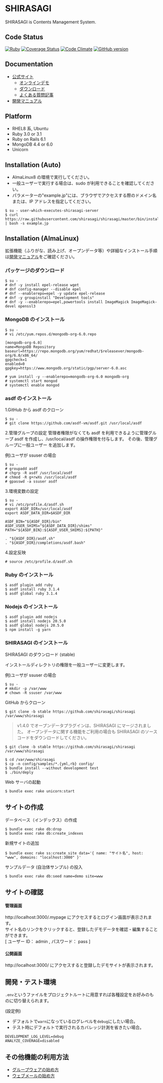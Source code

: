 # SHIRASAGI

SHIRASAGI is Contents Management System.

## Code Status

[![Ruby](https://github.com/shirasagi/shirasagi/actions/workflows/ruby.yml/badge.svg)](https://github.com/shirasagi/shirasagi/actions/workflows/ruby.yml)
[![Coverage Status](https://coveralls.io/repos/shirasagi/shirasagi/badge.png)](https://coveralls.io/r/shirasagi/shirasagi)
[![Code Climate](https://api.codeclimate.com/v1/badges/e6274965ec75ce8fd605/test_coverage)](https://codeclimate.com/github/shirasagi/shirasagi/test_coverage)
[![GitHub version](https://badge.fury.io/gh/shirasagi%2Fshirasagi.svg)](http://badge.fury.io/gh/shirasagi%2Fshirasagi)

## Documentation

- [公式サイト](http://ss-proj.org/)
  - [オンラインデモ](https://www.ss-proj.org/download/demo.html)
  - [ダウンロード](https://www.ss-proj.org/download/)
  - [よくある質問記事](https://www.ss-proj.org/faq/docs/)
- [開発マニュアル](http://shirasagi.github.io/)

## Platform

- RHEL8 系, Ubuntu
- Ruby 3.0 or 3.1
- Ruby on Rails 6.1
- MongoDB 4.4 or 6.0
- Unicorn

## Installation (Auto)

- AlmaLinux8 の環境で実行してください。<br />
- 一般ユーザーで実行する場合は、sudo が利用できることを確認してください。<br />
- パラメーターの"example.jp"には、ブラウザでアクセスする際のドメイン名または、IP アドレスを指定してください。<br />

```
$ su - user-which-executes-shirasagi-server
$ curl https://raw.githubusercontent.com/shirasagi/shirasagi/master/bin/install.sh | bash -s example.jp
```

## Installation (AlmaLinux)

拡張機能（ふりがな、読み上げ、オープンデータ等）や詳細なインストール手順は[開発マニュアル](http://shirasagi.github.io/)をご確認ください。

### パッケージのダウンロード

```
$ su -
# dnf -y install epel-release wget
# dnf config-manager --disable epel
# dnf --enablerepo=epel -y update epel-release
# dnf -y groupinstall "Development tools"
# dnf -y --enablerepo=epel,powertools install ImageMagick ImageMagick-devel openssl3
```

### MongoDB のインストール

```
$ su -
# vi /etc/yum.repos.d/mongodb-org-6.0.repo
```

```
[mongodb-org-6.0]
name=MongoDB Repository
baseurl=https://repo.mongodb.org/yum/redhat/$releasever/mongodb-org/6.0/x86_64/
gpgcheck=1
enabled=0
gpgkey=https://www.mongodb.org/static/pgp/server-6.0.asc
```

```
# yum install -y --enablerepo=mongodb-org-6.0 mongodb-org
# systemctl start mongod
# systemctl enable mongod
```

### asdf のインストール

1.GitHub から asdf のクローン

```
$ su -
# git clone https://github.com/asdf-vm/asdf.git /usr/local/asdf
```

2.管理グループの設定 管理者権限がなくても asdf を利用できるように管理グループ asdf を作成し、/usr/local/asdf の操作権限を付与します。 その後、管理グループに一般ユーザー を追加します。

例)ユーザが ssuser の場合

```
$ su -
# groupadd asdf
# chgrp -R asdf /usr/local/asdf
# chmod -R g+rwXs /usr/local/asdf
# gpasswd -a ssuser asdf
```

3.環境変数の設定

```
$ su -
# vi /etc/profile.d/asdf.sh
export ASDF_DIR=/usr/local/asdf
export ASDF_DATA_DIR=$ASDF_DIR

ASDF_BIN="${ASDF_DIR}/bin"
ASDF_USER_SHIMS="${ASDF_DATA_DIR}/shims"
PATH="${ASDF_BIN}:${ASDF_USER_SHIMS}:${PATH}"

. "${ASDF_DIR}/asdf.sh"
. "${ASDF_DIR}/completions/asdf.bash"
```

4.設定反映

```
# source /etc/profile.d/asdf.sh
```

### Ruby のインストール

```
$ asdf plugin add ruby
$ asdf install ruby 3.1.4
$ asdf global ruby 3.1.4
```

### Nodejs のインストール

```
$ asdf plugin add nodejs
$ asdf install nodejs 20.5.0
$ asdf global nodejs 20.5.0
$ npm install -g yarn
```

### SHIRASAGI のインストール

SHIRASAGI のダウンロード (stable)

インストールディレクトリの権限を一般ユーザーに変更します。

例)ユーザが ssuser の場合

```
$ su -
# mkdir -p /var/www
# chown -R ssuser /var/www
```

GitHub からクローン

```
$ git clone -b stable https://github.com/shirasagi/shirasagi /var/www/shirasagi
```

> v1.4.0 でオープンデータプラグインは、SHIRASAGI にマージされました。 オープンデータに関する機能をご利用の場合も SHIRASAGI のソースコードをダウンロードしてください。

```
$ git clone -b stable https://github.com/shirasagi/shirasagi /var/www/shirasagi
```

```
$ cd /var/www/shirasagi
$ cp -n config/samples/*.{yml,rb} config/
$ bundle install --without development test
$ ./bin/deply
```

Web サーバの起動

```
$ bundle exec rake unicorn:start
```

## サイトの作成

データベース（インデックス）の作成

```
$ bundle exec rake db:drop
$ bundle exec rake db:create_indexes
```

新規サイトの追加

```
$ bundle exec rake ss:create_site data='{ name: "サイト名", host: "www", domains: "localhost:3000" }'
```

サンプルデータ (自治体サンプル) の投入

```
$ bundle exec rake db:seed name=demo site=www
```

## サイトの確認

#### 管理画面

http://localhost:3000/.mypage にアクセスするとログイン画面が表示されます。<br />
サイト名のリンクをクリックすると、登録したデモデータを確認・編集することができます。<br />
[ ユーザー ID： admin , パスワード： pass ]

#### 公開画面

http://localhost:3000/ にアクセスすると登録したデモサイトが表示されます。

## 開発・テスト環境

`.env`というファイルをプロジェクトルートに用意すれば各種設定をお好みのものに切り替えられます。

(設定例)

- デフォルトで`warn`になっているログレベルを`debug`にしたい場合。
- テスト時にデフォルトで実行されるカバレッジ計測を省きたい場合。

```
DEVELOPMENT_LOG_LEVEL=debug
ANALYZE_COVERAGE=disabled
```

## その他機能の利用方法

- [グループウェアの始め方](http://shirasagi.github.io/start/gws.html)
- [ウェブメールの始め方](http://shirasagi.github.io/start/webmail.html)

